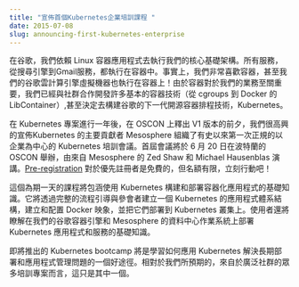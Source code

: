 ```yaml
---
title: "宣佈首個Kubernetes企業培訓課程 "
date: 2015-07-08
slug: announcing-first-kubernetes-enterprise
---
```

<!-- ---
title: " Announcing the First Kubernetes Enterprise Training Course "
date: 2015-07-08
slug: announcing-first-kubernetes-enterprise
url: /zh-cn/blog/2015/07/Announcing-First-Kubernetes-Enterprise
--- -->

<!-- At Google we rely on Linux application containers to run our core infrastructure. Everything from Search to Gmail runs in containers. &nbsp;In fact, we like containers so much that even our Google Compute Engine VMs run in containers! &nbsp;Because containers are critical to our business, we have been working with the community on many of the basic container technologies (from cgroups to Docker’s LibContainer) and even decided to build the next generation of Google’s container scheduling technology, Kubernetes, in the open. -->
在谷歌，我們依賴 Linux 容器應用程式去執行我們的核心基礎架構。所有服務，從搜尋引擎到Gmail服務，都執行在容器中。事實上，我們非常喜歡容器，甚至我們的谷歌雲計算引擎虛擬機器也執行在容器上！由於容器對於我們的業務至關重要，我們已經與社群合作開發許多基本的容器技術（從 cgroups 到 Docker 的 LibContainer）,甚至決定去構建谷歌的下一代開源容器排程技術，Kubernetes。

<!-- One year into the Kubernetes project, and on the eve of our planned V1 release at OSCON, we are pleased to announce the first-ever formal Kubernetes enterprise-focused training session organized by a key Kubernetes contributor, Mesosphere. The inaugural session will be taught by Zed Shaw and Michael Hausenblas from Mesosphere, and will take place on July 20 at OSCON in Portland. [Pre-registration](https://mesosphere.com/training/kubernetes/) is free for early registrants, but space is limited so act soon! -->
在 Kubernetes 專案進行一年後，在 OSCON 上釋出 V1 版本的前夕，我們很高興的宣佈Kubernetes 的主要貢獻者 Mesosphere 組織了有史以來第一次正規的以企業為中心的 Kubernetes 培訓會議。首屆會議將於 6 月 20 日在波特蘭的 OSCON 舉辦，由來自 Mesosphere 的 Zed Shaw 和 Michael Hausenblas 演講。[Pre-registration](https://mesosphere.com/training/kubernetes/) 對於優先註冊者是免費的，但名額有限，立刻行動吧！

<!-- This one-day course will cover the basics of building and deploying containerized applications using Kubernetes. It will walk attendees through the end-to-end process of creating a Kubernetes application architecture, building and configuring Docker images, and deploying them on a Kubernetes cluster. Users will also learn the fundamentals of deploying Kubernetes applications and services on our Google Container Engine and Mesosphere’s Datacenter Operating System. -->
這個為期一天的課程將包涵使用 Kubernetes 構建和部署容器化應用程式的基礎知識。它將透過完整的流程引導與參會者建立一個 Kubernetes 的應用程式體系結構，建立和配置 Docker 映象，並把它們部署到 Kubernetes 叢集上。使用者還將瞭解在我們的谷歌容器引擎和 Mesosphere 的資料中心作業系統上部署 Kubernetes 應用程式和服務的基礎知識。

<!-- The upcoming Kubernetes bootcamp will be a great way to learn how to apply Kubernetes to solve long-standing deployment and application management problems. &nbsp;This is just the first of what we hope are many, and from a broad set of contributors. -->
即將推出的 Kubernetes bootcamp 將是學習如何應用 Kubernetes 解決長期部署和應用程式管理問題的一個好途徑。相對於我們所預期的，來自於廣泛社群的眾多培訓專案而言，這只是其中一個。
